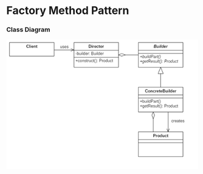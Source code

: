 # Factory Method Pattern

### Class Diagram
![diagram](https://github.com/gurusader/design-patterns-practice/blob/master/diagram/builder/builder-pattern-class-diagram.png)
